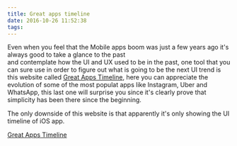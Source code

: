 ```yaml
---
title: Great apps timeline
date: 2016-10-26 11:52:38
tags:
---
```




Even when you feel that the Mobile apps boom was just a few years ago it's always good to take a glance to the past  
and contemplate how the UI and UX used to be in the past, one tool that you can sure use in order to figure out what is going to be the next UI trend is this website 
called [Great Apps Timeline], here you can appreciate the evolution of some of the most populat apps like Instagram, Uber and WhatsApp, this last one will surprise you since it's clearly prove that simplicity has been there since the beginning.

The only downside of this website is that apparently it's only showing the UI timeline of iOS app.

[Great Apps Timeline]

[Great Apps Timeline]: <http://greatappstimeline.xyz/>
